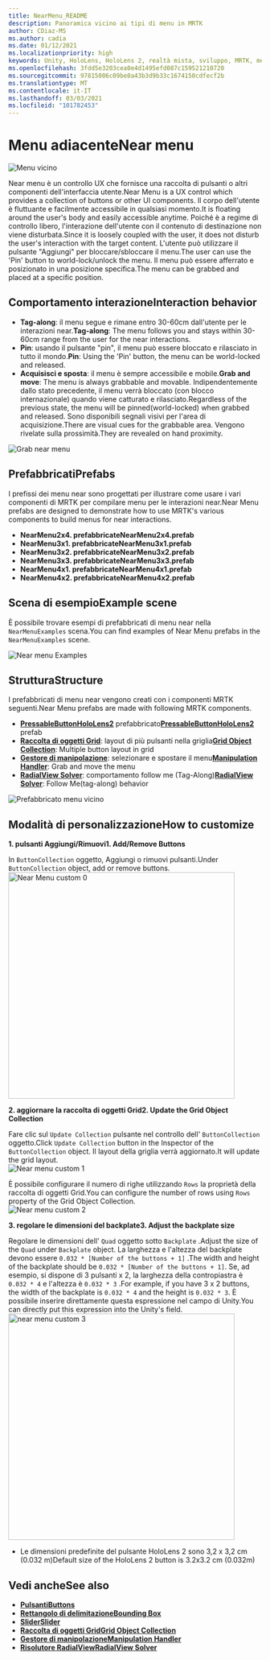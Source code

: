 ```yaml
---
title: NearMenu_README
description: Panoramica vicino ai tipi di menu in MRTK
author: CDiaz-MS
ms.author: cadia
ms.date: 01/12/2021
ms.localizationpriority: high
keywords: Unity, HoloLens, HoloLens 2, realtà mista, sviluppo, MRTK, menu near,
ms.openlocfilehash: 3fdd5e3203cea0e4d1495efd087c159521210720
ms.sourcegitcommit: 97815006c09be0a43b3d9b33c1674150cdfecf2b
ms.translationtype: MT
ms.contentlocale: it-IT
ms.lasthandoff: 03/03/2021
ms.locfileid: "101782453"
---
```

# <a name="near-menu"></a><span data-ttu-id="b893c-104">Menu adiacente</span><span class="sxs-lookup"><span data-stu-id="b893c-104">Near menu</span></span>

![Menu vicino](Images/NearMenu/MRTK_UX_NearMenu.png)

<span data-ttu-id="b893c-106">Near menu è un controllo UX che fornisce una raccolta di pulsanti o altri componenti dell'interfaccia utente.</span><span class="sxs-lookup"><span data-stu-id="b893c-106">Near Menu is a UX control which provides a collection of buttons or other UI components.</span></span> <span data-ttu-id="b893c-107">Il corpo dell'utente è fluttuante e facilmente accessibile in qualsiasi momento.</span><span class="sxs-lookup"><span data-stu-id="b893c-107">It is floating around the user's body and easily accessible anytime.</span></span> <span data-ttu-id="b893c-108">Poiché è a regime di controllo libero, l'interazione dell'utente con il contenuto di destinazione non viene disturbata.</span><span class="sxs-lookup"><span data-stu-id="b893c-108">Since it is loosely coupled with the user, it does not disturb the user's interaction with the target content.</span></span> <span data-ttu-id="b893c-109">L'utente può utilizzare il pulsante "Aggiungi" per bloccare/sbloccare il menu.</span><span class="sxs-lookup"><span data-stu-id="b893c-109">The user can use the 'Pin' button to world-lock/unlock the menu.</span></span> <span data-ttu-id="b893c-110">Il menu può essere afferrato e posizionato in una posizione specifica.</span><span class="sxs-lookup"><span data-stu-id="b893c-110">The menu can be grabbed and placed at a specific position.</span></span>

## <a name="interaction-behavior"></a><span data-ttu-id="b893c-111">Comportamento interazione</span><span class="sxs-lookup"><span data-stu-id="b893c-111">Interaction behavior</span></span>

- <span data-ttu-id="b893c-112">**Tag-along**: il menu segue e rimane entro 30-60cm dall'utente per le interazioni near.</span><span class="sxs-lookup"><span data-stu-id="b893c-112">**Tag-along**: The menu follows you and stays within 30-60cm range from the user for the near interactions.</span></span>
- <span data-ttu-id="b893c-113">**Pin**: usando il pulsante "pin", il menu può essere bloccato e rilasciato in tutto il mondo.</span><span class="sxs-lookup"><span data-stu-id="b893c-113">**Pin**: Using the 'Pin' button, the menu can be world-locked and released.</span></span>
- <span data-ttu-id="b893c-114">**Acquisisci e sposta**: il menu è sempre accessibile e mobile.</span><span class="sxs-lookup"><span data-stu-id="b893c-114">**Grab and move**: The menu is always grabbable and movable.</span></span> <span data-ttu-id="b893c-115">Indipendentemente dallo stato precedente, il menu verrà bloccato (con blocco internazionale) quando viene catturato e rilasciato.</span><span class="sxs-lookup"><span data-stu-id="b893c-115">Regardless of the previous state, the menu will be pinned(world-locked) when grabbed and released.</span></span> <span data-ttu-id="b893c-116">Sono disponibili segnali visivi per l'area di acquisizione.</span><span class="sxs-lookup"><span data-stu-id="b893c-116">There are visual cues for the grabbable area.</span></span> <span data-ttu-id="b893c-117">Vengono rivelate sulla prossimità.</span><span class="sxs-lookup"><span data-stu-id="b893c-117">They are revealed on hand proximity.</span></span>

<img src="Images/NearMenu/MRTK_UX_NearMenu_Grab.png" alt="Grab near menu">

## <a name="prefabs"></a><span data-ttu-id="b893c-118">Prefabbricati</span><span class="sxs-lookup"><span data-stu-id="b893c-118">Prefabs</span></span>

<span data-ttu-id="b893c-119">I prefissi dei menu near sono progettati per illustrare come usare i vari componenti di MRTK per compilare menu per le interazioni near.</span><span class="sxs-lookup"><span data-stu-id="b893c-119">Near Menu prefabs are designed to demonstrate how to use MRTK's various components to build menus for near interactions.</span></span>

- <span data-ttu-id="b893c-120">**NearMenu2x4. prefabbricate**</span><span class="sxs-lookup"><span data-stu-id="b893c-120">**NearMenu2x4.prefab**</span></span>
- <span data-ttu-id="b893c-121">**NearMenu3x1. prefabbricate**</span><span class="sxs-lookup"><span data-stu-id="b893c-121">**NearMenu3x1.prefab**</span></span>
- <span data-ttu-id="b893c-122">**NearMenu3x2. prefabbricate**</span><span class="sxs-lookup"><span data-stu-id="b893c-122">**NearMenu3x2.prefab**</span></span>
- <span data-ttu-id="b893c-123">**NearMenu3x3. prefabbricate**</span><span class="sxs-lookup"><span data-stu-id="b893c-123">**NearMenu3x3.prefab**</span></span>
- <span data-ttu-id="b893c-124">**NearMenu4x1. prefabbricate**</span><span class="sxs-lookup"><span data-stu-id="b893c-124">**NearMenu4x1.prefab**</span></span>
- <span data-ttu-id="b893c-125">**NearMenu4x2. prefabbricate**</span><span class="sxs-lookup"><span data-stu-id="b893c-125">**NearMenu4x2.prefab**</span></span>

## <a name="example-scene"></a><span data-ttu-id="b893c-126">Scena di esempio</span><span class="sxs-lookup"><span data-stu-id="b893c-126">Example scene</span></span>

<span data-ttu-id="b893c-127">È possibile trovare esempi di prefabbricati di menu near nella `NearMenuExamples` scena.</span><span class="sxs-lookup"><span data-stu-id="b893c-127">You can find examples of Near Menu prefabs in the `NearMenuExamples` scene.</span></span>

<img src="Images/NearMenu/MRTK_UX_NearMenu_Examples.png" alt="Near menu Examples">

## <a name="structure"></a><span data-ttu-id="b893c-128">Struttura</span><span class="sxs-lookup"><span data-stu-id="b893c-128">Structure</span></span>

<span data-ttu-id="b893c-129">I prefabbricati di menu near vengono creati con i componenti MRTK seguenti.</span><span class="sxs-lookup"><span data-stu-id="b893c-129">Near Menu prefabs are made with following MRTK components.</span></span>

- <span data-ttu-id="b893c-130">[**PressableButtonHoloLens2**](README_Button.md) prefabbricato</span><span class="sxs-lookup"><span data-stu-id="b893c-130">[**PressableButtonHoloLens2**](README_Button.md) prefab</span></span>
- <span data-ttu-id="b893c-131">[**Raccolta di oggetti Grid**](README_ObjectCollection.md): layout di più pulsanti nella griglia</span><span class="sxs-lookup"><span data-stu-id="b893c-131">[**Grid Object Collection**](README_ObjectCollection.md): Multiple button layout in grid</span></span>
- <span data-ttu-id="b893c-132">[**Gestore di manipolazione**](README_ManipulationHandler.md): selezionare e spostare il menu</span><span class="sxs-lookup"><span data-stu-id="b893c-132">[**Manipulation Handler**](README_ManipulationHandler.md): Grab and move the menu</span></span>
- <span data-ttu-id="b893c-133">[**RadialView Solver**](README_Solver.md): comportamento follow me (Tag-Along)</span><span class="sxs-lookup"><span data-stu-id="b893c-133">[**RadialView Solver**](README_Solver.md): Follow Me(tag-along) behavior</span></span>

![Prefabbricato menu vicino](Images/NearMenu/MRTK_UX_NearMenu_Structure.png)

## <a name="how-to-customize"></a><span data-ttu-id="b893c-135">Modalità di personalizzazione</span><span class="sxs-lookup"><span data-stu-id="b893c-135">How to customize</span></span>

<span data-ttu-id="b893c-136">**1. pulsanti Aggiungi/Rimuovi**</span><span class="sxs-lookup"><span data-stu-id="b893c-136">**1. Add/Remove Buttons**</span></span>

<span data-ttu-id="b893c-137">In `ButtonCollection` oggetto, Aggiungi o rimuovi pulsanti.</span><span class="sxs-lookup"><span data-stu-id="b893c-137">Under `ButtonCollection` object, add or remove buttons.</span></span>  
<img src="Images/NearMenu/MRTK_UX_NearMenu_Custom0.png" width="450" alt="Near Menu custom 0">

<span data-ttu-id="b893c-138">**2. aggiornare la raccolta di oggetti Grid**</span><span class="sxs-lookup"><span data-stu-id="b893c-138">**2. Update the Grid Object Collection**</span></span>

<span data-ttu-id="b893c-139">Fare clic sul `Update Collection` pulsante nel controllo dell' `ButtonCollection` oggetto.</span><span class="sxs-lookup"><span data-stu-id="b893c-139">Click `Update Collection` button in the Inspector of the `ButtonCollection` object.</span></span> <span data-ttu-id="b893c-140">Il layout della griglia verrà aggiornato.</span><span class="sxs-lookup"><span data-stu-id="b893c-140">It will update the grid layout.</span></span>  
<img src="Images/NearMenu/MRTK_UX_NearMenu_Custom1.png" alt="Near menu custom 1">

<span data-ttu-id="b893c-141">È possibile configurare il numero di righe utilizzando `Rows` la proprietà della raccolta di oggetti Grid.</span><span class="sxs-lookup"><span data-stu-id="b893c-141">You can configure the number of rows using `Rows` property of the Grid Object Collection.</span></span>  
<img src="Images/NearMenu/MRTK_UX_NearMenu_Custom2.png" alt="Near menu custom 2">

<span data-ttu-id="b893c-142">**3. regolare le dimensioni del backplate**</span><span class="sxs-lookup"><span data-stu-id="b893c-142">**3. Adjust the backplate size**</span></span>

<span data-ttu-id="b893c-143">Regolare le dimensioni dell' `Quad` oggetto sotto `Backplate` .</span><span class="sxs-lookup"><span data-stu-id="b893c-143">Adjust the size of the `Quad` under `Backplate` object.</span></span> <span data-ttu-id="b893c-144">La larghezza e l'altezza del backplate devono essere `0.032 * [Number of the buttons + 1]` .</span><span class="sxs-lookup"><span data-stu-id="b893c-144">The width and height of the backplate should be `0.032 * [Number of the buttons + 1]`.</span></span> <span data-ttu-id="b893c-145">Se, ad esempio, si dispone di 3 pulsanti x 2, la larghezza della contropiastra è `0.032 * 4` e l'altezza è `0.032 * 3` .</span><span class="sxs-lookup"><span data-stu-id="b893c-145">For example, if you have 3 x 2 buttons, the width of the backplate is `0.032 * 4` and the height is `0.032 * 3`.</span></span> <span data-ttu-id="b893c-146">È possibile inserire direttamente questa espressione nel campo di Unity.</span><span class="sxs-lookup"><span data-stu-id="b893c-146">You can directly put this expression into the Unity's field.</span></span>  
<img src="Images/NearMenu/MRTK_UX_NearMenu_Custom3.png" width="450" alt="near menu custom 3">

- <span data-ttu-id="b893c-147">Le dimensioni predefinite del pulsante HoloLens 2 sono 3,2 x 3,2 cm (0.032 m)</span><span class="sxs-lookup"><span data-stu-id="b893c-147">Default size of the HoloLens 2 button is 3.2x3.2 cm (0.032m)</span></span>

## <a name="see-also"></a><span data-ttu-id="b893c-148">Vedi anche</span><span class="sxs-lookup"><span data-stu-id="b893c-148">See also</span></span>

- [<span data-ttu-id="b893c-149">**Pulsanti**</span><span class="sxs-lookup"><span data-stu-id="b893c-149">**Buttons**</span></span>](README_Button.md)
- [<span data-ttu-id="b893c-150">**Rettangolo di delimitazione**</span><span class="sxs-lookup"><span data-stu-id="b893c-150">**Bounding Box**</span></span>](README_BoundingBox.md)
- [<span data-ttu-id="b893c-151">**Slider**</span><span class="sxs-lookup"><span data-stu-id="b893c-151">**Slider**</span></span>](README_Sliders.md)
- [<span data-ttu-id="b893c-152">**Raccolta di oggetti Grid**</span><span class="sxs-lookup"><span data-stu-id="b893c-152">**Grid Object Collection**</span></span>](README_ObjectCollection.md)
- [<span data-ttu-id="b893c-153">**Gestore di manipolazione**</span><span class="sxs-lookup"><span data-stu-id="b893c-153">**Manipulation Handler**</span></span>](README_ManipulationHandler.md)
- [<span data-ttu-id="b893c-154">**Risolutore RadialView**</span><span class="sxs-lookup"><span data-stu-id="b893c-154">**RadialView Solver**</span></span>](README_Solver.md)
